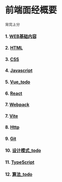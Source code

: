# 前端面经概要
    背完上分
#### 1. [WEB基础内容](main/web.md)
#### 2. [HTML](main/html.md)
#### 3. [CSS](main/css.md)
#### 4. [Javascript](main/javascript.md)
#### 5. [Vue_todo](main/vue.md)
#### 6. [React](main/react.md)
#### 7. [Webpack](main/webpack.md)
#### 7. [Vite](main/vite.md)
#### 8. [Http](main/http.md)
#### 9. [Git](main/git.md)
#### 10. [设计模式_todo](main/design.md)
#### 11. [TypeScript](main/typeScript.md)
#### 12. [算法_todo](main/algorithm.md)
